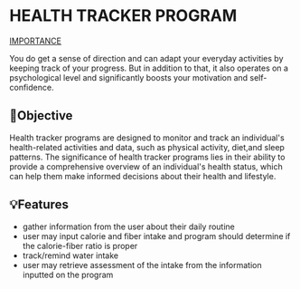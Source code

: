 # HEALTH TRACKER PROGRAM

<a href="https://www.reliancegeneral.co.in/Insurance/Knowledge-Center/Blogs/Understand-the-Benefits-and-Uses-of-Fitness-Trackers--.aspx#:~:text=A%20fitness%20tracker%20lets%20you%20watch%20and%20record%20your%20heart,exercise%20more%20and%20sleep%20better.&text=Regular%20use%20of%20fitness%20tracker,workouts%20and%20makes%20them%20achievable.">IMPORTANCE</a>

You do get a sense of direction and can adapt your everyday activities by keeping track of your progress. But in addition to that, it also operates on a psychological level and significantly boosts your motivation and self-confidence.

## 🎯Objective

Health tracker programs are designed to monitor and track an individual's health-related activities and data, such as physical activity, diet,and sleep patterns. The significance of health tracker programs lies in their ability to provide a comprehensive overview of an individual's health status, which can help them make informed decisions about their health and lifestyle.

## 💡Features

- gather information from the user about their daily routine
- user may input calorie and fiber intake and program should determine if the calorie-fiber ratio is proper
- track/remind water intake
- user may retrieve assessment of the intake from the information inputted on the program

